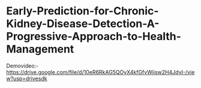 # Early-Prediction-for-Chronic-Kidney-Disease-Detection-A-Progressive-Approach-to-Health-Management

Demovideo:-https://drive.google.com/file/d/10eR6RkAG5QOyX4kfGfvWjisw2H4JdyI-/view?usp=drivesdk
